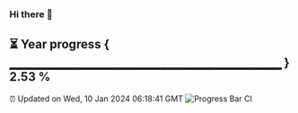 ### Hi there 👋
⏳ Year progress { ▁▁▁▁▁▁▁▁▁▁▁▁▁▁▁▁▁▁▁▁▁▁▁▁▁▁▁▁▁▁ } 2.53 %
---
⏰ Updated on Wed, 10 Jan 2024 06:18:41 GMT
![Progress Bar CI](https://github.com/liununu/liununu/workflows/Progress%20Bar%20CI/badge.svg)
